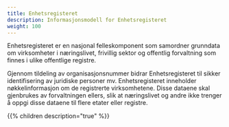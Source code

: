 ```yaml
---
title: Enhetsregisteret
description: Informasjonsmodell for Enhetsregisteret
weight: 100
---
```


Enhetsregisteret er en nasjonal felleskomponent som samordner grunndata om virksomheter i næringslivet, frivillig sektor og offentlig forvaltning som finnes i ulike offentlige registre.

Gjennom tildeling av organisasjonsnummer bidrar Enhetsregisteret til sikker identifisering av juridiske personer mv. Enhetsregisteret inneholder nøkkelinformasjon om de registrerte virksomhetene. Disse dataene skal gjenbrukes av forvaltningen ellers, slik at næringslivet og andre ikke trenger å oppgi disse dataene til flere etater eller registre.

{{% children description="true" %}}

